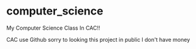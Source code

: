 # computer_science
My Computer Science Class In CAC!!

CAC use Github sorry to looking this project in public I don't have money

